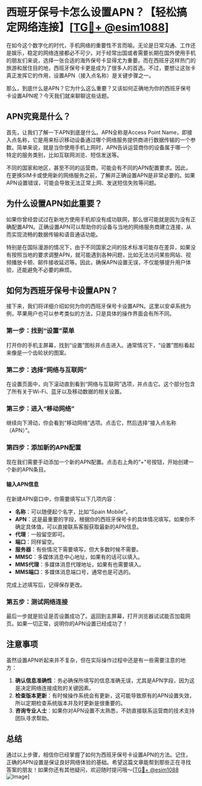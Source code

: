 # 西班牙保号卡怎么设置APN？【轻松搞定网络连接】[[TG💪+ @esim1088](https://t.me/s/esim1088)]

在如今这个数字化的时代，手机网络的重要性不言而喻。无论是日常沟通、工作还是娱乐，稳定的网络连接都必不可少。对于经常出国或者需要长期在国外使用手机的朋友们来说，选择一张合适的海外保号卡显得尤为重要。而在西班牙这样热门的旅游和居住目的地，西班牙保号卡更是成为了很多人的首选。不过，要想让这张卡真正发挥它的作用，设置APN（接入点名称）是关键步骤之一。

那么，到底什么是APN？它为什么这么重要？又该如何正确地为你的西班牙保号卡设置APN呢？今天我们就来聊聊这些话题。

## APN究竟是什么？

首先，让我们了解一下APN到底是什么。APN全称是Access Point Name，即接入点名称，它是用来标识移动设备通过哪个网络服务提供商进行数据传输的一个参数。简单来说，就是当你使用手机上网时，APN告诉运营商你的设备属于哪一个特定的服务类别，比如互联网浏览、短信发送等。

不同的国家和地区，甚至不同的运营商，可能会有不同的APN配置要求。因此，在更换SIM卡或使用新的网络服务之前，了解并正确设置APN是非常必要的。如果APN设置错误，可能会导致无法正常上网、发送短信失败等问题。

## 为什么设置APN如此重要？

如果你曾经尝试过在新地方使用手机却没有成功联网，那么很可能就是因为没有正确配置APN。正确设置APN可以帮助你的设备与当地的网络服务商建立连接，从而实现流畅的数据传输和语音通话功能。

特别是在国际漫游的情况下，由于不同国家之间的技术标准可能存在差异，如果没有按照当地的要求调整APN，就可能遇到各种问题，比如无法访问某些网站、视频播放卡顿、邮件接收延迟等。因此，确保APN设置无误，不仅能够提升用户体验，还能避免不必要的麻烦。

## 如何为西班牙保号卡设置APN？

接下来，我们将详细介绍如何为你的西班牙保号卡设置APN。这里以安卓系统为例，苹果用户也可以参考类似的方法，只是具体的操作界面会有所不同。

### 第一步：找到“设置”菜单

打开你的手机主屏幕，找到“设置”图标并点击进入。通常情况下，“设置”图标看起来像是一个齿轮状的图案。

### 第二步：选择“网络与互联网”

在设置页面中，向下滚动直到看到“网络与互联网”选项，并点击它。这个部分包含了所有关于Wi-Fi、蓝牙以及移动数据的相关设置。

### 第三步：进入“移动网络”

继续向下滑动，你会看到“移动网络”选项。点击它，然后选择“接入点名称（APN）”。

### 第四步：添加新的APN配置

现在我们需要手动添加一个新的APN配置。点击右上角的“+”号按钮，开始创建一个新的APN条目。

#### 输入APN信息

在新建APN窗口中，你需要填写以下几项内容：

- **名称**：可以随便起个名字，比如“Spain Mobile”。
- **APN**：这是最重要的字段，根据你的西班牙保号卡的具体情况填写。如果你不确定具体值，可以直接联系客服获取最新的APN信息。
- **代理**：一般留空即可。
- **端口**：同样留空。
- **服务器**：有些情况下需要填写，但大多数时候不需要。
- **MMSC**：多媒体消息中心地址，如果有的话可以填入。
- **MMS代理**：多媒体消息代理地址，如果有也需要填入。
- **MMS端口**：多媒体消息端口号，通常也是可选的。

完成上述填写后，记得保存更改。

### 第五步：测试网络连接

最后一步就是验证是否设置成功了。返回到主屏幕，打开浏览器试试能否加载网页。如果一切正常，说明你的APN设置已经成功了！

## 注意事项

虽然设置APN听起来并不复杂，但在实际操作过程中还是有一些需要注意的地方：

1. **确认信息准确性**：务必确保所填写的信息准确无误，尤其是APN字段，因为这是决定网络连接成败的关键因素。
2. **检查版本更新**：有时候操作系统会有更新，这可能导致原有的APN设置失效，所以定期检查系统版本并及时更新是很重要的。
3. **咨询专业人士**：如果你对APN设置不太熟悉，不妨直接联系运营商的技术支持团队寻求帮助。

## 总结

通过以上步骤，相信你已经掌握了如何为西班牙保号卡设置APN的方法。记住，正确的APN设置是保证良好网络体验的基础。希望这篇文章能帮到那些正在寻找答案的朋友！如果你还有其他疑问，欢迎随时提问哦～[[TG💪+ @esim1088](https://t.me/s/esim1088) ![Image](https://i.postimg.cc/4NQfJmqS/Snipaste-2025-05-13-00-14-12.png)]